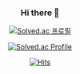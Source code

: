 <!-- ![header](https://capsule-render.vercel.app/api?type=slice&color=gradient&height=160&section=header&text=Hi!%20I'm%20Sangmee!&fontAlign=50&fontAlignY=70&fontSize=90&fontColor=000000) -->

<div align=center>
  
### Hi there 👋

<!--
**happyme2/happyme2** is a ✨ _special_ ✨ repository because its `README.md` (this file) appears on your GitHub profile.

Here are some ideas to get you started:

- 🔭 I’m currently working on ...
- 🌱 I’m currently learning ...
- 👯 I’m looking to collaborate on ...
- 🤔 I’m looking for help with ...
- 💬 Ask me about ...
- 📫 How to reach me: ...
- 😄 Pronouns: ...
- ⚡ Fun fact: ...
-->
<!-- ![Anurag's GitHub stats](https://github-readme-stats.vercel.app/api?username=happyme2&show_icons=true&theme=radical) -->


<div align=center>
  
  [![Solved.ac
프로필](http://mazassumnida.wtf/api/v2/generate_badge?boj={tkdme22})](https://solved.ac/{tkdme22})
  
  [![Solved.ac Profile](http://mazassumnida.wtf/api/v2/generate_badge?boj=happyme2)](https://solved.ac/happyme2/)

  [![Hits](https://hits.seeyoufarm.com/api/count/incr/badge.svg?url=https%3A%2F%2Fgithub.com%2Fhappyme2%2Fhit-counter&count_bg=%23FFE200&title_bg=%23555555&icon=&icon_color=%23FFDC00&title=hits&edge_flat=false)](https://hits.seeyoufarm.com)

